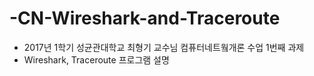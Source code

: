 # -CN-Wireshark-and-Traceroute
 - 2017년 1학기 성균관대학교 최형기 교수님 컴퓨터네트웤개론 수업 1번째 과제
 - Wireshark, Traceroute 프로그램 설명
